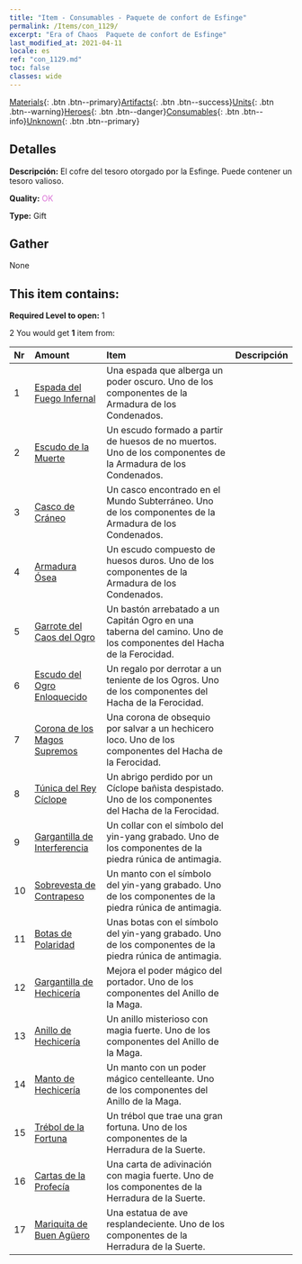 ```yaml
---
title: "Item - Consumables - Paquete de confort de Esfinge"
permalink: /Items/con_1129/
excerpt: "Era of Chaos  Paquete de confort de Esfinge"
last_modified_at: 2021-04-11
locale: es
ref: "con_1129.md"
toc: false
classes: wide
---
```

 [Materials](/es/Items/){: .btn .btn--primary}[Artifacts](/es/Items/Artifacts/){: .btn .btn--success}[Units](/es/Items/Units/){: .btn .btn--warning}[Heroes](/es/Items/Heroes/){: .btn .btn--danger}[Consumables](/es/Items/Consumables/){: .btn .btn--info}[Unknown](/es/Items/Unknown/){: .btn .btn--primary}

## Detalles
 **Descripción:** El cofre del tesoro otorgado por la Esfinge. Puede contener un tesoro valioso.

 **Quality:** <span style="color: #DA70D6">OK</span>

 **Type:** Gift

## Gather

  None

## This item contains:

 **Required Level to open:** 1

 2 You would get **1** item  from:

  | Nr | Amount |     Item    | Descripción |
  |:---|:-------|:------------|:-----------:|
  | 1 | [Espada del Fuego Infernal](/es/Items/art_121/) | Una espada que alberga un poder oscuro. Uno de los componentes de la Armadura de los Condenados. | 
  | 2 | [Escudo de la Muerte](/es/Items/art_122/) | Un escudo formado a partir de huesos de no muertos. Uno de los componentes de la Armadura de los Condenados. | 
  | 3 | [Casco de Cráneo](/es/Items/art_123/) | Un casco encontrado en el Mundo Subterráneo. Uno de los componentes de la Armadura de los Condenados. | 
  | 4 | [Armadura Ósea](/es/Items/art_124/) | Un escudo compuesto de huesos duros. Uno de los componentes de la Armadura de los Condenados. | 
  | 5 | [Garrote del Caos del Ogro](/es/Items/art_125/) | Un bastón arrebatado a un Capitán Ogro en una taberna del camino. Uno de los componentes del Hacha de la Ferocidad. | 
  | 6 | [Escudo del Ogro Enloquecido](/es/Items/art_126/) | Un regalo por derrotar a un teniente de los Ogros. Uno de los componentes del Hacha de la Ferocidad. | 
  | 7 | [Corona de los Magos Supremos](/es/Items/art_127/) | Una corona de obsequio por salvar a un hechicero loco. Uno de los componentes del Hacha de la Ferocidad. | 
  | 8 | [Túnica del Rey Cíclope](/es/Items/art_128/) | Un abrigo perdido por un Cíclope bañista despistado. Uno de los componentes del Hacha de la Ferocidad. | 
  | 9 | [Gargantilla de Interferencia](/es/Items/art_118/) | Un collar con el símbolo del yin-yang grabado. Uno de los componentes de la piedra rúnica de antimagia. | 
  | 10 | [Sobrevesta de Contrapeso](/es/Items/art_119/) | Un manto con el símbolo del yin-yang grabado. Uno de los componentes de la piedra rúnica de antimagia. | 
  | 11 | [Botas de Polaridad](/es/Items/art_120/) | Unas botas con el símbolo del yin-yang grabado. Uno de los componentes de la piedra rúnica de antimagia. | 
  | 12 | [Gargantilla de Hechicería](/es/Items/art_115/) | Mejora el poder mágico del portador. Uno de los componentes del Anillo de la Maga. | 
  | 13 | [Anillo de Hechicería](/es/Items/art_116/) | Un anillo misterioso con magia fuerte. Uno de los componentes del Anillo de la Maga. | 
  | 14 | [Manto de Hechicería](/es/Items/art_117/) | Un manto con un poder mágico centelleante. Uno de los componentes del Anillo de la Maga. | 
  | 15 | [Trébol de la Fortuna](/es/Items/art_109/) | Un trébol que trae una gran fortuna. Uno de los componentes de la Herradura de la Suerte. | 
  | 16 | [Cartas de la Profecía](/es/Items/art_110/) | Una carta de adivinación con magia fuerte. Uno de los componentes de la Herradura de la Suerte. | 
  | 17 | [Mariquita de Buen Agüero](/es/Items/art_111/) | Una estatua de ave resplandeciente. Uno de los componentes de la Herradura de la Suerte. | 
